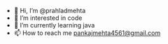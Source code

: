 - 👋 Hi, I’m @prahladmehta
- 👀 I’m interested in code
- 🌱 I’m currently learning java
- 📫 How to reach me pankajmehta4561@gmail.com

<!---
prahladmehta/prahladmehta is a ✨ special ✨ repository because its `README.md` (this file) appears on your GitHub profile.
You can click the Preview link to take a look at your changes.
--->
